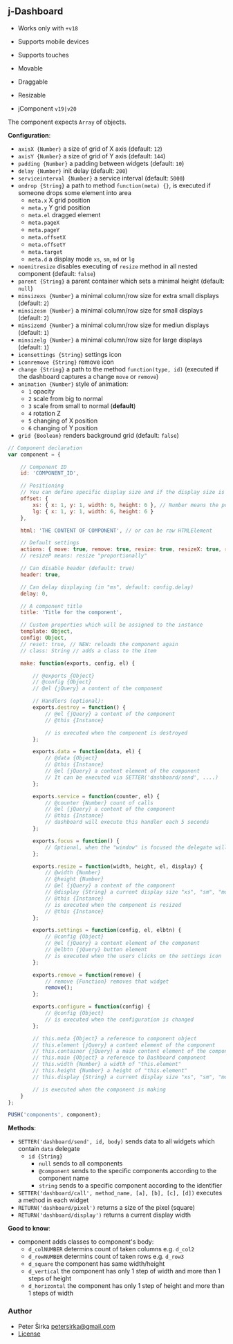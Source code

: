 ## j-Dashboard

- Works only with `+v18`
- Supports mobile devices
- Supports touches
- Movable
- Draggable
- Resizable

- jComponent `v19|v20`

The component expects `Array` of objects.

__Configuration__:

- `axisX {Number}` a size of grid of X axis (default: `12`)
- `axisY {Number}` a size of grid of Y axis (default: `144`)
- `padding {Number}` a padding between widgets (default: `10`)
- `delay {Number}` init delay (default: `200`)
- `serviceinterval {Number}` a service interval (default: `5000`)
- `ondrop {String}` a path to method `function(meta) {}`, is executed if someone drops some element into area
	- `meta.x` X grid position
	- `meta.y` Y grid position
	- `meta.el` dragged element
	- `meta.pageX`
	- `meta.pageY`
	- `meta.offsetX`
	- `meta.offsetY`
	- `meta.target`
	- `meta.d` a display mode `xs`, `sm`, `md` or `lg`
- `noemitresize` disables executing of `resize` method in all nested component (default: `false`)
- `parent {String}` a parent container which sets a minimal height (default: `null`)
- `minsizexs {Number}` a minimal column/row size for extra small displays (default: `2`)
- `minsizesm {Number}` a minimal column/row size for small displays (default: `2`)
- `minsizemd {Number}` a minimal column/row size for mediun displays (default: `1`)
- `minsizelg {Number}` a minimal column/row size for large displays (default: `1`)
- `iconsettings {String}` settings icon
- `iconremove {String}` remove icon
- `change {String}` a path to the method `function(type, id)` (executed if the dashboard captures a change `move` or `remove`)
- `animation {Number}` style of animation:
	- `1` opacity
	- `2` scale from big to normal
	- `3` scale from small to normal (__default__)
	- `4` rotation Z
	- `5` changing of X position
	- `6` changing of Y position
- `grid {Boolean}` renders background grid (default: `false`)

```js
// Component declaration
var component = {

	// Component ID
	id: 'COMPONENT_ID',

	// Positioning
	// You can define specific display size and if the display size is not specified then the component tries to find a size for larger display
	offset: {
		xs: { x: 1, y: 1, width: 6, height: 6 }, // Number means the position in the grid, so e.g. width "2" takes "2" columns in X axis
		lg: { x: 1, y: 1, width: 6, height: 6 }
	},

	html: 'THE CONTENT OF COMPONENT', // or can be raw HTMLElement

	// Default settings
	actions: { move: true, remove: true, resize: true, resizeX: true, resizeY: true, resizeP: false, settings: true },
	// resizeP means: resize "proportionally"

	// Can disable header (default: true)
	header: true,

	// Can delay displaying (in "ms", default: config.delay)
	delay: 0,

	// A component title
	title: 'Title for the component',

	// Custom properties which will be assigned to the instance
	template: Object,
	config: Object,
	// reset: true, // NEW: reloads the component again
	// class: String // adds a class to the item

	make: function(exports, config, el) {

		// @exports {Object}
		// @config {Object}
		// @el {jQuery} a content of the component

		// Handlers (optional):
		exports.destroy = function() {
			// @el {jQuery} a content of the component
			// @this {Instance}

			// is executed when the component is destroyed
		};

		exports.data = function(data, el) {
			// @data {Object}
			// @this {Instance}
			// @el {jQuery} a content element of the component
			// It can be executed via SETTER('dashboard/send', ....)
		};

		exports.service = function(counter, el) {
			// @counter {Number} count of calls
			// @el {jQuery} a content of the component
			// @this {Instance}
			// dashboard will execute this handler each 5 seconds
		};

		exports.focus = function() {
			// Optional, when the "window" is focused the delegate will be executed
		};

		exports.resize = function(width, height, el, display) {
			// @width {Number}
			// @height {Number}
			// @el {jQuery} a content of the component
			// @display {String} a current display size "xs", "sm", "md" or "lg"
			// @this {Instance}
			// is executed when the component is resized
			// @this {Instance}
		};

		exports.settings = function(config, el, elbtn) {
			// @config {Object}
			// @el {jQuery} a content element of the component
			// @elbtn {jQuery} button element
			// is executed when the users clicks on the settings icon
		};

		exports.remove = function(remove) {
			// remove {Function} removes that widget
			remove();
		};

		exports.configure = function(config) {
			// @config {Object}
			// is executed when the configuration is changed
		};

		// this.meta {Object} a reference to component object
		// this.element {jQuery} a content element of the component
		// this.container {jQuery} a main content element of the component
		// this.main {Object} a reference to Dashboard component
		// this.width {Number} a width of "this.element"
		// this.height {Number} a height of "this.element"
		// this.display {String} a current display size "xs", "sm", "md" or "lg"

		// is executed when the component is making
	}
};

PUSH('components', component);
```

__Methods__:

- `SETTER('dashboard/send', id, body)` sends data to all widgets which contain `data` delegate
	- `id {String}`
		- `null` sends to all components
		- `@component` sends to the specific components according to the component name
		- `string` sends to a specific component according to the identifier
- `SETTER('dashboard/call', method_name, [a], [b], [c], [d])` executes a method in each widget
- `RETURN('dashboard/pixel')` returns a size of the pixel (square)
- `RETURN('dashboard/display')` returns a current display width

__Good to know__:

- component adds classes to component's body:
	- `d_colNUMBER` determins count of taken columns e.g. `d_col2`
	- `d_rowNUMBER` determins count of taken rows e.g. `d_row3`
	- `d_square` the component has same width/height
	- `d_vertical` the component has only 1 step of width and more than 1 steps of height
	- `d_horizontal` the component has only 1 step of height and more than 1 steps of width

### Author

- Peter Širka <petersirka@gmail.com>
- [License](https://www.totaljs.com/license/)